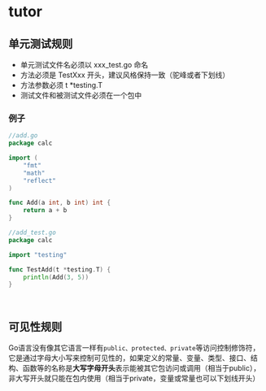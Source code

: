 # tutor

 

## 单元测试规则

- 单元测试文件名必须以 xxx_test.go 命名
- 方法必须是 TestXxx 开头，建议风格保持一致（驼峰或者下划线）
- 方法参数必须 t *testing.T
- 测试文件和被测试文件必须在一个包中
### 例子
```go
//add.go
package calc

import (
	"fmt"
	"math"
	"reflect"
)

func Add(a int, b int) int {
	return a + b
}

//add_test.go
package calc

import "testing"

func TestAdd(t *testing.T) {
	println(Add(3, 5))
}

 

```
## 可见性规则
Go语言没有像其它语言一样有`public、protected、private`等访问控制修饰符，它是通过字母大小写来控制可见性的，如果定义的常量、变量、类型、接口、结构、函数等的名称是**大写字母开头**表示能被其它包访问或调用（相当于public），非大写开头就只能在包内使用（相当于private，变量或常量也可以下划线开头）